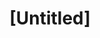 ---
pid: VP27
title: "[Untitled]"
location_transcription: everywhere
zipcode: '19129'
outside_phl: 
neighborhood: East Falls
age: '34'
age_range: 30-39
instagram: 
image_file_name: VP_27.jpg
proposal_transcription: Make people pick up their trash
topic: Environment
topic_summary: '0'
type: Other No Form
keywords_other: litter, trash
credit: Andy
image_labels: 
twitter: 
facebook: 
permalink: "/monuments/vp27/"
layout: item-page
---